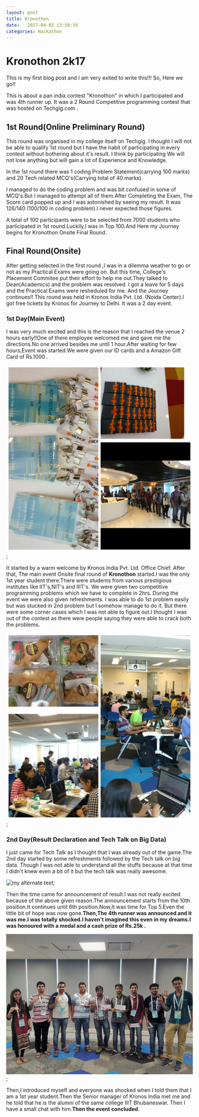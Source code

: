 ```yaml
---
layout: post
title: Kronothon
date:   2017-04-02 13:50:39
categories: Hackathon
---
```

<h1>Kronothon 2k17</h1>
This is my first blog post and I am very exited to write this!!! So, Here we go!!

This is about a pan india contest "Kronothon" in which I participated and was 4th runner up. It was a 2 Round Competitive programming contest that was hosted on Techgig.com . 

<h2>1st Round(Online Preliminary Round)</h2>
This round was organised in my college itself on Techgig. I thought I will not be able to qualify 1st round but I have the habit of participating in every contest without bothering about it's result. I think by participating We will not lose anything but will gain a lot of Experience and Knowledge.

In the 1st round there was 1 coding Problem Statement(carrying 100 marks) and 20 Tech related MCQ's(Carrying total of 40 marks).

I managed to do the coding problem and was bit confused in some of MCQ's.But I managed to attempt all of them.After Completing the Exam, The Score card popped up and I was astonished by seeing my result. It was 126/140 (100/100 in coding problem).I never expected those figures.

A total of 100 participants were to be selected from 7000 students who participated in 1st round.Luckily,I was in Top 100.And Here my Journey begins for Kronothon Onsite Final Round. 

<h2>Final Round(Onsite)</h2>
After getting selected in the first round ,I was in a dilemma weather to go or not as my Practical Exams were going on. But this time, College's Placement Commitee put their effort to help me out.They talked to Dean(Academics) and the problem was resolved. I got a leave for 5 days and the Practical Exams were resheduled for me. And the Journey continues!!
This round was held in Kronos India Pvt. Ltd. (Noida Center).I got free tickets by Kronos for Journey to Delhi. It was a 2 day event.

<h3>1st Day(Main Event)</h3>
I was very much excited and this is the reason that I reached the venue 2 hours early!!One of there employee welcomed me and gave me the directions.No one arrived besides me until 1 hour.After waiting for few hours,Event was started.We were given our ID cards and a Amazon Gift Card of Rs.1000 .

![my alternate text](/assets/Kronothon1.png);

It started by a warm welcome by Kronos India Pvt. Ltd. Office Chief. After that, The main event Onsite final round of **Kronothon** started.I was the only 1st year student there.There were students from various prestigious institutes like IIT's,NIT's and IIIT's. We were given two competitive programming problems which we have to complete in 2hrs. During the event we were also given refreshments. I was able to do 1st problem easily but was stucked in 2nd problem but I somehow manage to do it. But there were some corner cases which I was not able to figure out.I thought I was out of the contest as there were people saying they were able to crack both the problems.

![my alternate text](/assets/Kronothon2.png);

<h3>2nd Day(Result Declaration and Tech Talk on Big Data)</h3>
I just came for Tech Talk as I thought that I was already out of the game.The 2nd day started by some refreshments followed by the Tech talk on big data. Though I was not able to understand all the stuffs because at that time I didn't knew even a bit of it but the tech talk was really awesome.

![my alternate text](/assets/Kronothon3.png);

Then the time came for announcement of result.I was not really excited because of the above given reason.The announcement starts from the 10th position.It continues until 6th position.Now,It was time for Top 5.Even the little bit of hope was now gone.**Then,The 4th runner was announced and it was me.I was totally shocked.I haven't imagined this even in my dreams.I was honoured with a medal and a cash prize of Rs.25k .**

![my alternate text](/assets/Kronothon4.png);

Then,I introduced myself and everyone was shocked when I told them that I am a 1st year student.Then the Senior manager of Kronos India met me and he told that he is the alumni of the same college IIIT Bhubaneswar. Then I have a small chat with him.**Then the event concluded**.


